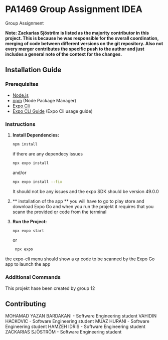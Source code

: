 # PA1469 Group Assignment IDEA

Group Assignment

**Note: Zackarias Sjöström is listed as the majority contributor in this project. This is because he was responsible for the overall coordination, merging of code between different versions on the git repository.
Also not every merger contributes the specific push to the author and just includes a general note of the context for the changes.**

## Installation Guide

### Prerequisites
- [Node.js](https://nodejs.org/en/download/package-manager)
- [npm](https://docs.npmjs.com/downloading-and-installing-node-js-and-npm) (Node Package Manager)
- [Expo Cli](https://docs.expo.dev/archive/expo-cli/)
- [Expo CLI Guide](https://docs.expo.dev/more/expo-cli/) (Expo Cli usage guide)

### Instructions
1. **Install Dependencies:**
    ```bash
    npm install
    ```
    if there are any dependecy issues
   ```bash
   npx expo install
   ```
   and/or
   ```bash
   npx expo install --fix
   ```
   It should not be any issues and the expo SDK should be version 49.0.0
   
3. ** installation of the app **
   you will have to go to play store and download Expo Go and when you run the projekt it requires that you scann the provided qr code from the terminal
   
4. **Run the Project:**
    ```bash
    npx expo start
    ```
    or
   ```bash
    npx expo
   ```
  the expo-cli menu should show a qr code to be scanned by the Expo Go app to launch the app

### Additional Commands
This projekt hase been created by group 12

## Contributing
MOHAMAD YAZAN BARDAKANI - Software Engineering student
VAHIDIN HACKOVIC - Software Engineering student
MUAZ HURANI - Software Engineering student
HAMZEH IDRIS - Software Engineering student
ZACKARIAS SJÖSTRÖM - Software Engineering student

